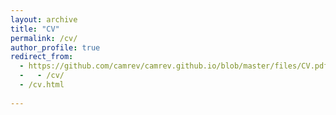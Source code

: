 ```yaml
---
layout: archive
title: "CV"
permalink: /cv/
author_profile: true
redirect_from: 
  - https://github.com/camrev/camrev.github.io/blob/master/files/CV.pdf
  -   - /cv/
  - /cv.html
   
---
```



